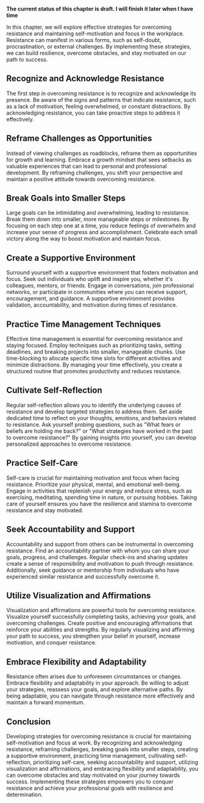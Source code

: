 **The current status of this chapter is draft. I will finish it later when I have time**

In this chapter, we will explore effective strategies for overcoming resistance and maintaining self-motivation and focus in the workplace. Resistance can manifest in various forms, such as self-doubt, procrastination, or external challenges. By implementing these strategies, we can build resilience, overcome obstacles, and stay motivated on our path to success.

Recognize and Acknowledge Resistance
------------------------------------

The first step in overcoming resistance is to recognize and acknowledge its presence. Be aware of the signs and patterns that indicate resistance, such as a lack of motivation, feeling overwhelmed, or constant distractions. By acknowledging resistance, you can take proactive steps to address it effectively.

Reframe Challenges as Opportunities
-----------------------------------

Instead of viewing challenges as roadblocks, reframe them as opportunities for growth and learning. Embrace a growth mindset that sees setbacks as valuable experiences that can lead to personal and professional development. By reframing challenges, you shift your perspective and maintain a positive attitude towards overcoming resistance.

Break Goals into Smaller Steps
------------------------------

Large goals can be intimidating and overwhelming, leading to resistance. Break them down into smaller, more manageable steps or milestones. By focusing on each step one at a time, you reduce feelings of overwhelm and increase your sense of progress and accomplishment. Celebrate each small victory along the way to boost motivation and maintain focus.

Create a Supportive Environment
-------------------------------

Surround yourself with a supportive environment that fosters motivation and focus. Seek out individuals who uplift and inspire you, whether it's colleagues, mentors, or friends. Engage in conversations, join professional networks, or participate in communities where you can receive support, encouragement, and guidance. A supportive environment provides validation, accountability, and motivation during times of resistance.

Practice Time Management Techniques
-----------------------------------

Effective time management is essential for overcoming resistance and staying focused. Employ techniques such as prioritizing tasks, setting deadlines, and breaking projects into smaller, manageable chunks. Use time-blocking to allocate specific time slots for different activities and minimize distractions. By managing your time effectively, you create a structured routine that promotes productivity and reduces resistance.

Cultivate Self-Reflection
-------------------------

Regular self-reflection allows you to identify the underlying causes of resistance and develop targeted strategies to address them. Set aside dedicated time to reflect on your thoughts, emotions, and behaviors related to resistance. Ask yourself probing questions, such as "What fears or beliefs are holding me back?" or "What strategies have worked in the past to overcome resistance?" By gaining insights into yourself, you can develop personalized approaches to overcome resistance.

Practice Self-Care
------------------

Self-care is crucial for maintaining motivation and focus when facing resistance. Prioritize your physical, mental, and emotional well-being. Engage in activities that replenish your energy and reduce stress, such as exercising, meditating, spending time in nature, or pursuing hobbies. Taking care of yourself ensures you have the resilience and stamina to overcome resistance and stay motivated.

Seek Accountability and Support
-------------------------------

Accountability and support from others can be instrumental in overcoming resistance. Find an accountability partner with whom you can share your goals, progress, and challenges. Regular check-ins and sharing updates create a sense of responsibility and motivation to push through resistance. Additionally, seek guidance or mentorship from individuals who have experienced similar resistance and successfully overcome it.

Utilize Visualization and Affirmations
--------------------------------------

Visualization and affirmations are powerful tools for overcoming resistance. Visualize yourself successfully completing tasks, achieving your goals, and overcoming challenges. Create positive and encouraging affirmations that reinforce your abilities and strengths. By regularly visualizing and affirming your path to success, you strengthen your belief in yourself, increase motivation, and conquer resistance.

Embrace Flexibility and Adaptability
------------------------------------

Resistance often arises due to unforeseen circumstances or changes. Embrace flexibility and adaptability in your approach. Be willing to adjust your strategies, reassess your goals, and explore alternative paths. By being adaptable, you can navigate through resistance more effectively and maintain a forward momentum.

Conclusion
----------

Developing strategies for overcoming resistance is crucial for maintaining self-motivation and focus at work. By recognizing and acknowledging resistance, reframing challenges, breaking goals into smaller steps, creating a supportive environment, practicing time management, cultivating self-reflection, prioritizing self-care, seeking accountability and support, utilizing visualization and affirmations, and embracing flexibility and adaptability, you can overcome obstacles and stay motivated on your journey towards success. Implementing these strategies empowers you to conquer resistance and achieve your professional goals with resilience and determination.

